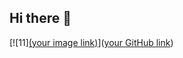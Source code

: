 ## Hi there 👋
[![11][(your image link)](https://github.com/richhhh151/richhhh151/commit/2204e905afe0cd31bbb07960cc2df287d8a1f042)]([your GitHub link](https://github.com/richhhh151))
<!--
**richhhh151/richhhh151** is a ✨ _special_ ✨ repository because its `README.md` (this file) appears on your GitHub profile.

Here are some ideas to get you started:

- 🔭 I’m currently working on ...
- 🌱 I’m currently learning ...
- 👯 I’m looking to collaborate on ...
- 🤔 I’m looking for help with ...
- 💬 Ask me about ...
- 📫 How to reach me: ...
- 😄 Pronouns: ...
- ⚡ Fun fact: ...
-->
